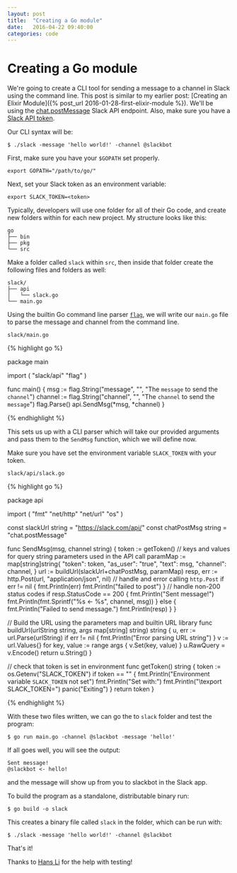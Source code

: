 ```yaml
---
layout: post
title:  "Creating a Go module"
date:   2016-04-22 09:40:00
categories: code
---
```


Creating a Go module
====================

We're going to create a CLI tool for sending a message to a channel in Slack using the command line. This post is similar to my earlier post: [Creating an Elixir Module]({% post_url 2016-01-28-first-elixir-module %}). We'll be using the [chat.postMessage](https://api.slack.com/methods/chat.postMessage) Slack API endpoint. Also, make sure you have a [Slack API token](https://api.slack.com/tokens).

Our CLI syntax will be:

    $ ./slack -message 'hello world!' -channel @slackbot

First, make sure you have your `$GOPATH` set properly.

    export GOPATH="/path/to/go/"

Next, set your Slack token as an environment variable:

    export SLACK_TOKEN=<token>

Typically, developers will use one folder for all of their Go code, and create new folders within for each new project. My structure looks like this:

    go
    ├── bin
    ├── pkg
    └── src

Make a folder called `slack` within `src`, then inside that folder create the following files and folders as well:

    slack/
    ├── api
    │   └── slack.go
    └── main.go

Using the builtin Go command line parser [`flag`](https://golang.org/pkg/flag/), we will write our `main.go` file to parse the message and channel from the command line.

`slack/main.go`

{% highlight go %}

package main

import (
    "slack/api"
    "flag"
)

func main() {
    msg := flag.String("message", "", "The `message` to send the `channel`")
    channel := flag.String("channel", "", "The `channel` to send the `message`")
    flag.Parse()
    api.SendMsg(*msg, *channel)
}

{% endhighlight %}

This sets us up with a CLI parser which will take our provided arguments and pass them to the `SendMsg` function, which we will define now.

Make sure you have set the environment variable `SLACK_TOKEN` with your token.

`slack/api/slack.go`

{% highlight go %}

package api

import (
    "fmt"
    "net/http"
    "net/url"
    "os"
)

const slackUrl string = "https://slack.com/api/"
const chatPostMsg string = "chat.postMessage"

func SendMsg(msg, channel string) {
    token := getToken()
    // keys and values for query string parameters used in the API call
    paramMap := map[string]string{
        "token": token,
        "as_user": "true",
        "text": msg,
        "channel": channel,
    }
    url := buildUrl(slackUrl+chatPostMsg, paramMap)
    resp, err := http.Post(url, "application/json", nil)
    // handle and error calling `http.Post`
    if err != nil {
        fmt.Println(err)
        fmt.Println("failed to post")
    }
    // handle non-200 status codes
    if resp.StatusCode == 200 {
        fmt.Println("Sent message!")
        fmt.Println(fmt.Sprintf("%s <- %s", channel, msg))
    } else {
        fmt.Println("Failed to send message.")
        fmt.Println(resp)
    }
}

// Build the URL using the parameters map and builtin URL library
func buildUrl(urlString string, args map[string] string) string {
    u, err := url.Parse(urlString)
    if err != nil {
        fmt.Println("Error parsing URL string")
    }
    v := url.Values{}
    for key, value := range args {
        v.Set(key, value)
    }
    u.RawQuery = v.Encode()
    return u.String()
}

// check that token is set in environment
func getToken() string {
    token := os.Getenv("SLACK_TOKEN")
    if token == "" {
        fmt.Println("Environment variable `SLACK_TOKEN` not set")
        fmt.Println("Set with:")
        fmt.Println("\texport SLACK_TOKEN=<token>")
        panic("Exiting")
    }
    return token
}

{% endhighlight %}

With these two files written, we can go the to `slack` folder and test the program:

    $ go run main.go -channel @slackbot -message 'hello!'

If all goes well, you will see the output:

    Sent message!
    @slackbot <- hello!

and the message will show up from you to slackbot in the Slack app.

To build the program as a standalone, distributable binary run:

    $ go build -o slack

This creates a binary file called `slack` in the folder, which can be run with:

    $ ./slack -message 'hello world!' -channel @slackbot

That's it!

Thanks to [Hans Li](https://www.linkedin.com/in/haanns) for the help with testing!

